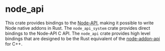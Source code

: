 # node_api

This crate provides bindings to the [Node-API](https://nodejs.org/docs/latest/api/n-api.html), making it possible to write Node native addons in Rust. The `node_api_system` crate provides direct bindings to the Node-API C API. The `node_api` crate provides high level bindings that are designed to be the Rust equivalent of the [node-addon-api](https://github.com/nodejs/node-addon-api) for C++.
